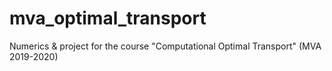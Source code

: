 # mva_optimal_transport
Numerics &amp; project for the course "Computational Optimal Transport" (MVA 2019-2020)
